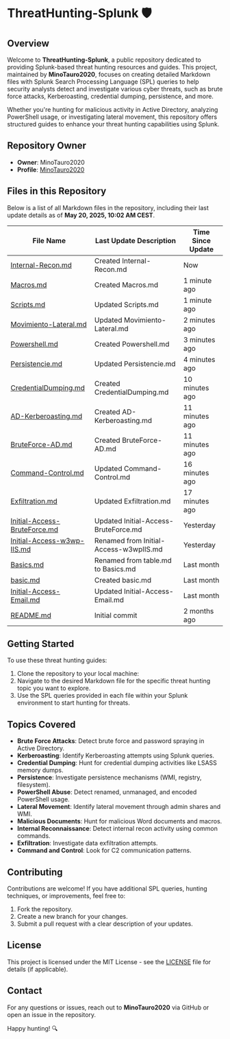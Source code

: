 # ThreatHunting-Splunk 🛡️

## Overview

Welcome to **ThreatHunting-Splunk**, a public repository dedicated to providing Splunk-based threat hunting resources and guides. This project, maintained by **MinoTauro2020**, focuses on creating detailed Markdown files with Splunk Search Processing Language (SPL) queries to help security analysts detect and investigate various cyber threats, such as brute force attacks, Kerberoasting, credential dumping, persistence, and more.

Whether you're hunting for malicious activity in Active Directory, analyzing PowerShell usage, or investigating lateral movement, this repository offers structured guides to enhance your threat hunting capabilities using Splunk.

## Repository Owner

- **Owner**: MinoTauro2020  
- **Profile**: [MinoTauro2020](https://github.com/MinoTauro2020)

## Files in this Repository

Below is a list of all Markdown files in the repository, including their last update details as of **May 20, 2025, 10:02 AM CEST**.

| **File Name**                                      | **Last Update Description**              | **Time Since Update** |
|----------------------------------------------------|------------------------------------------|-----------------------|
| [Internal-Recon.md](Internal-Recon.md)            | Created Internal-Recon.md               | Now                   |
| [Macros.md](Macros.md)                            | Created Macros.md                       | 1 minute ago          |
| [Scripts.md](Scripts.md)                          | Updated Scripts.md                      | 1 minute ago          |
| [Movimiento-Lateral.md](Movimiento-Lateral.md)    | Updated Movimiento-Lateral.md           | 2 minutes ago         |
| [Powershell.md](Powershell.md)                    | Created Powershell.md                   | 3 minutes ago         |
| [Persistencie.md](Persistencie.md)                | Updated Persistencie.md                 | 4 minutes ago         |
| [CredentialDumping.md](CredentialDumping.md)      | Created CredentialDumping.md            | 10 minutes ago        |
| [AD-Kerberoasting.md](AD-Kerberoasting.md)        | Created AD-Kerberoasting.md             | 11 minutes ago        |
| [BruteForce-AD.md](BruteForce-AD.md)              | Created BruteForce-AD.md                | 11 minutes ago        |
| [Command-Control.md](Command-Control.md)          | Updated Command-Control.md              | 16 minutes ago        |
| [Exfiltration.md](Exfiltration.md)                | Updated Exfiltration.md                 | 17 minutes ago        |
| [Initial-Access-BruteForce.md](Initial-Access-BruteForce.md) | Updated Initial-Access-BruteForce.md | Yesterday             |
| [Initial-Access-w3wp-IIS.md](Initial-Access-w3wp-IIS.md) | Renamed from Initial-Access-w3wpIIS.md | Yesterday             |
| [Basics.md](Basics.md)                            | Renamed from table.md to Basics.md      | Last month            |
| [basic.md](basic.md)                              | Created basic.md                        | Last month            |
| [Initial-Access-Email.md](Initial-Access-Email.md)| Updated Initial-Access-Email.md         | Last month            |
| [README.md](README.md)                            | Initial commit                          | 2 months ago          |

## Getting Started

To use these threat hunting guides:

1. Clone the repository to your local machine:
2. Navigate to the desired Markdown file for the specific threat hunting topic you want to explore.
3. Use the SPL queries provided in each file within your Splunk environment to start hunting for threats.

## Topics Covered

- **Brute Force Attacks**: Detect brute force and password spraying in Active Directory.
- **Kerberoasting**: Identify Kerberoasting attempts using Splunk queries.
- **Credential Dumping**: Hunt for credential dumping activities like LSASS memory dumps.
- **Persistence**: Investigate persistence mechanisms (WMI, registry, filesystem).
- **PowerShell Abuse**: Detect renamed, unmanaged, and encoded PowerShell usage.
- **Lateral Movement**: Identify lateral movement through admin shares and WMI.
- **Malicious Documents**: Hunt for malicious Word documents and macros.
- **Internal Reconnaissance**: Detect internal recon activity using common commands.
- **Exfiltration**: Investigate data exfiltration attempts.
- **Command and Control**: Look for C2 communication patterns.

## Contributing

Contributions are welcome! If you have additional SPL queries, hunting techniques, or improvements, feel free to:

1. Fork the repository.
2. Create a new branch for your changes.
3. Submit a pull request with a clear description of your updates.

## License

This project is licensed under the MIT License - see the [LICENSE](LICENSE) file for details (if applicable).

## Contact

For any questions or issues, reach out to **MinoTauro2020** via GitHub or open an issue in the repository.

Happy hunting! 🔍

